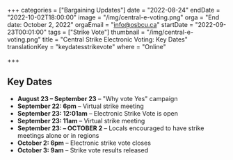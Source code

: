 +++
categories = ["Bargaining Updates"]
date = "2022-08-24"
endDate = "2022-10-02T18:00:00"
image = "/img/central-e-voting.png"
orga = "End date: October 2, 2022"
orgaEmail = "info@osbcu.ca"
startDate = "2022-09-23T00:01:00"
tags = ["Strike Vote"]
thumbnail = "/img/central-e-voting.png"
title = "Central Strike Electronic Voting: Key Dates"
translationKey = "keydatesstrikevote"
where = "Online"

+++

## Key Dates
- **August 23 – September 23** – "Why vote Yes" campaign
- **September 22: 6pm** – Virtual strike meeting
- **September 23: 12:01am** – Electronic Strike Vote is open
- **September 23: 11am** – Virtual strike meeting
- **September 23: – OCTOBER 2** – Locals encouraged to have strike meetings alone or in regions
- **October 2: 6pm** – Electronic strike vote closes
- **October 3: 9am** – Strike vote results released
